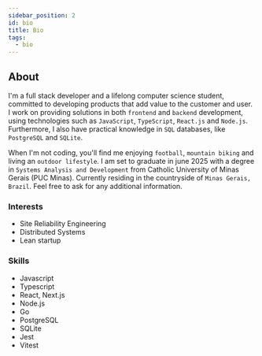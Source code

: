 ```yaml
---
sidebar_position: 2
id: bio
title: Bio
tags:
  - bio
---
```


## About

I'm a full stack developer and a lifelong computer science student, committed to developing products that add value to the customer and user. I work on providing solutions in both `frontend` and `backend` development, using technologies such as `JavaScript`, `TypeScript`, `React.js` and `Node.js`. Furthermore, I also have practical knowledge in `SQL` databases, like `PostgreSQL` and `SQLite`. 

When I'm not coding, you'll find me enjoying `football`, `mountain biking` and living an `outdoor lifestyle`. I am set to graduate in june 2025 with a degree in `Systems Analysis and Development` from Catholic University of Minas Gerais (PUC Minas). Currently residing in the countryside of `Minas Gerais, Brazil`. Feel free to ask for any additional information.

### Interests
- Site Reliability Engineering
- Distributed Systems
- Lean startup

### Skills
- Javascript
- Typescript
- React, Next.js
- Node.js
- Go
- PostgreSQL
- SQLite
- Jest
- Vitest